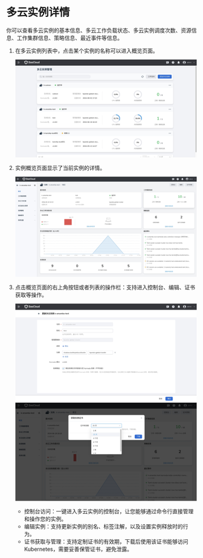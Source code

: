 # 多云实例详情

你可以查看多云实例的基本信息、多云工作负载状态、多云实例调度次数、资源信息、工作集群信息、策略信息、最近事件等信息。

1. 在多云实例列表中，点击某个实例的名称可以进入概览页面。

    ![instance](../images/table.png)

2. 实例概览页面显示了当前实例的详情。

    ![instance](../images/instance-detail.png)

3. 点击概览页面的右上角按钮或者列表的操作栏：支持进入控制台、编辑、证书获取等操作。

    ![instance](../images/instance-edit.png)
    ![instance](../images/certificate.png)

    - 控制台访问：一键进入多云实例的控制台，让您能够通过命令行直接管理和操作您的实例。
    - 编辑实例：支持更新实例的别名、标签注解，以及设置实例释放时的行为。
    - 证书获取与管理：支持定制证书的有效期，下载后使用该证书能够访问 Kubernetes，需要妥善保管证书，避免泄露。

